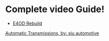 # Complete video Guide!
- [E4OD Rebuild](https://www.youtube.com/playlist?list=PLCtF4HA9qLfOb4dqXqA_lVmoRMsNG8pRJ)


[Automatic Transmissions, by: siu automotive](https://www.youtube.com/playlist?list=PLCZB2YO2rTxIH8kAXX7fCYKZp1F_DJZEB)
